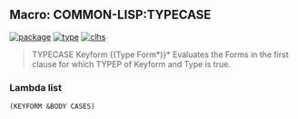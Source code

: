 ## Macro: COMMON-LISP:TYPECASE
[![package](https://img.shields.io/badge/Package-COMMON--LISP-5f9ea0.svg?style=social&colorA=999999)](../) [![type](https://img.shields.io/badge/Type-Macro-5f9ea0.svg?style=social&colorA=999999)](../#macro) [![clhs](https://img.shields.io/badge/CLHS-TYPECASE-5f9ea0.svg?style=social&colorA=999999)](http://www.lispworks.com/documentation/HyperSpec/Body/m_tpcase.htm) 

> TYPECASE Keyform {(Type Form*)}*
> Evaluates the Forms in the first clause for which TYPEP of Keyform and Type
> is true.

### Lambda list
```
(KEYFORM &BODY CASES)
```
